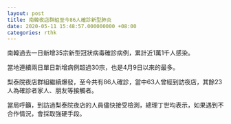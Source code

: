 ```yaml
---
layout: post
title: 南韓夜店群組至今86人確診新型肺炎
date: 2020-05-11 15:48:57.000000000 +08:00
categories: rthk
---
```


南韓過去一日新增35宗新型冠狀病毒確診病例，累計近1萬1千人感染。

當地連續兩日單日新增病例超過30宗，也是4月9日以來的最多。

梨泰院夜店群組繼續爆發，至今共有86人確診，當中63人曾經到訪夜店，其餘23人為確診者家人、朋友等接觸者。

當局呼籲，到訪過梨泰院夜店的人員儘快接受檢測，總理丁世均表示，如果遇到不合作情況，會採取強硬手段。
